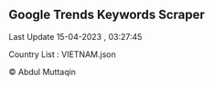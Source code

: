 

## Google Trends Keywords Scraper 
 
Last Update 15-04-2023 , 03:27:45

Country List :
VIETNAM.json



© Abdul Muttaqin 
